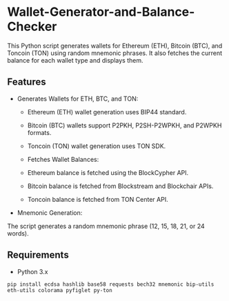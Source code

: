 # Wallet-Generator-and-Balance-Checker
This Python script generates wallets for Ethereum (ETH), Bitcoin (BTC), and Toncoin (TON) using random mnemonic phrases. It also fetches the current balance for each wallet type and displays them.


## Features
- Generates Wallets for ETH, BTC, and TON:

  - Ethereum (ETH) wallet generation uses BIP44 standard.
  - Bitcoin (BTC) wallets support P2PKH, P2SH-P2WPKH, and P2WPKH formats.
  - Toncoin (TON) wallet generation uses TON SDK.
  - Fetches Wallet Balances:

  - Ethereum balance is fetched using the BlockCypher API.
  - Bitcoin balance is fetched from Blockstream and Blockchair APIs.
  - Toncoin balance is fetched from TON Center API.
- Mnemonic Generation:

The script generates a random mnemonic phrase (12, 15, 18, 21, or 24 words).

## Requirements
- Python 3.x
```
pip install ecdsa hashlib base58 requests bech32 mnemonic bip-utils eth-utils colorama pyfiglet py-ton
```

